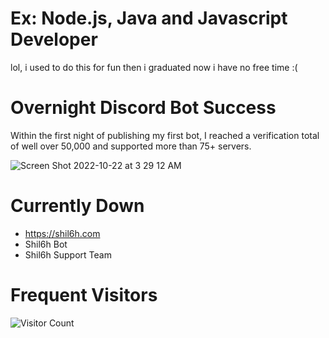 
 
 # Ex: Node.js, Java and Javascript Developer
  lol, i used to do this for fun then i graduated now i have no free time :( 
 # Overnight Discord Bot Success
 Within the first night of publishing my first bot, I reached a verification total of well over 50,000 and supported more than 75+ servers. 
 
 ![Screen Shot 2022-10-22 at 3 29 12 AM](https://user-images.githubusercontent.com/74449170/197334517-99c51033-589c-4763-bcc7-cc07d434d79c.png)
 
 # Currently Down
 - https://shil6h.com
 - Shil6h Bot
 - Shil6h Support Team
 
 
 # Frequent Visitors

![Visitor Count](https://profile-counter.glitch.me/{57l}/count.svg)

<!---
57l/57l is a ✨ special ✨ repository because its `README.md` (this file) appears on your GitHub profile.
You can click the Preview link to take a look at your changes.
--->
